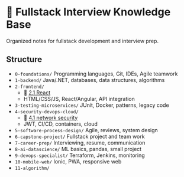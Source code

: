 # 🎯 Fullstack Interview Knowledge Base

Organized notes for fullstack development and interview prep.

## Structure

- `0-foundations/` Programming languages, Git, IDEs, Agile teamwork
- `1-backend/` Java/.NET, databases, data structures, algorithms
- `2-frontend/`
  - 🍏 [2.1 React](/2-frontend/React.md)
  - HTML/CSS/JS, React/Angular, API integration
- `3-testing-microservices/` JUnit, Docker, patterns, legacy code
- `4-security-devops-cloud/`
  - 🍏 [4.1 network security](4-security-devops-cloud/network-security.md) 
  - JWT, CI/CD, containers, cloud
- `5-software-process-design/` Agile, reviews, system design
- `6-capstone-project/` Fullstack project and team work
- `7-career-prep/` Interviewing, resume, communication
- `8-ai-datascience/` ML basics, pandas, small project
- `9-devops-specialist/` Terraform, Jenkins, monitoring
- `10-mobile-web/` Ionic, PWA, responsive web
- `11-algorithm/` 

